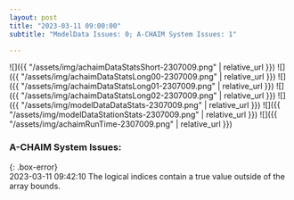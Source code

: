 ```yaml
---
layout: post
title: "2023-03-11 09:00:00"
subtitle: "ModelData Issues: 0; A-CHAIM System Issues: 1"

---
```


![]({{ "/assets/img/achaimDataStatsShort-2307009.png" | relative_url }})
![]({{ "/assets/img/achaimDataStatsLong00-2307009.png" | relative_url }})
![]({{ "/assets/img/achaimDataStatsLong01-2307009.png" | relative_url }})
![]({{ "/assets/img/achaimDataStatsLong02-2307009.png" | relative_url }})
![]({{ "/assets/img/modelDataDataStats-2307009.png" | relative_url }})
![]({{ "/assets/img/modelDataStationStats-2307009.png" | relative_url }})
![]({{ "/assets/img/achaimRunTime-2307009.png" | relative_url }})


### A-CHAIM System Issues:  
  
{: .box-error}  
2023-03-11 09:42:10 The logical indices contain a true value outside of the array bounds.  
